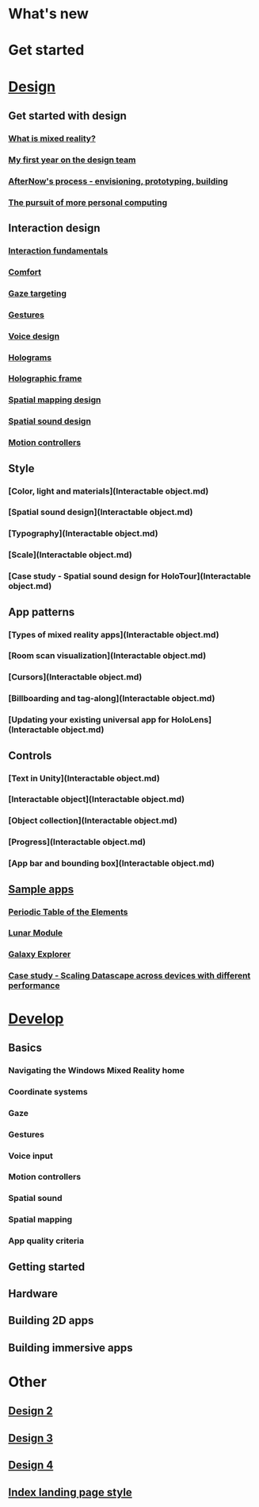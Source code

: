 # What's new

# Get started

# [Design](DesignLanding.md)

## Get started with design
### [What is mixed reality?](Design/Get-started-with-design/What-is-mixed-reality.md)
### [My first year on the design team](Design/Get-started-with-design/My-first-year-on-the-design-team.md)
### [AfterNow's process - envisioning, prototyping, building](Design/Get-started-with-design/AfterNows-process-envisioning-prototyping-building.md)
### [The pursuit of more personal computing](Design/Get-started-with-design/The-pursuit-of-more-personal-computing.md)

## Interaction design
### [Interaction fundamentals](Design/Interaction-design/Interaction-fundamentals.md)
### [Comfort](Design/Interaction-design/Comfort.md)
### [Gaze targeting](Design/Interaction-design/Gaze-targeting.md)
### [Gestures](Design/Interaction-design/Gestures.md)
### [Voice design](Design/Interaction-design/Voice-design.md)
### [Holograms](Design/Interaction-design/Holograms.md)
### [Holographic frame](Design/Interaction-design/Holographic-frame.md)
### [Spatial mapping design](Design/Interaction-design/Spatial-mapping-design.md)
### [Spatial sound design](Design/Interaction-design/Spatial-sound-design.md)
### [Motion controllers](Design/Interaction-design/Motion-controllers.md)

## Style
### [Color, light and materials](Interactable object.md)
### [Spatial sound design](Interactable object.md)
### [Typography](Interactable object.md)
### [Scale](Interactable object.md)
### [Case study - Spatial sound design for HoloTour](Interactable object.md)

## App patterns
### [Types of mixed reality apps](Interactable object.md)
### [Room scan visualization](Interactable object.md)
### [Cursors](Interactable object.md)
### [Billboarding and tag-along](Interactable object.md)
### [Updating your existing universal app for HoloLens](Interactable object.md)

## Controls
### [Text in Unity](Interactable object.md)
### [Interactable object](Interactable object.md)
### [Object collection](Interactable object.md)
### [Progress](Interactable object.md)
### [App bar and bounding box](Interactable object.md)

## [Sample apps](Design/Sample-apps/sample-apps.md)
### [Periodic Table of the Elements](Design/Sample-apps/Periodic-Table-of-the-Elements.md)
### [Lunar Module](Design/Sample-apps/Lunar-Module.md)
### [Galaxy Explorer](Design/Sample-apps/Galaxy-Explorer.md)
### [Case study - Scaling Datascape across devices with different performance](Design/Sample-apps/Case-study-Scaling-Datascape-across-devices-with-different-performance.md)

# [Develop](Develop/DevelopLanding.md)

## Basics
### Navigating the Windows Mixed Reality home
### Coordinate systems
### Gaze
### Gestures
### Voice input
### Motion controllers
### Spatial sound
### Spatial mapping
### App quality criteria

## Getting started
## Hardware
## Building 2D apps
## Building immersive apps


# Other
## [Design 2](DesignLanding-2.md)
## [Design 3](DesignLanding-3.md)
## [Design 4](DesignLanding-4.md)
## [Index landing page style](index.md)
